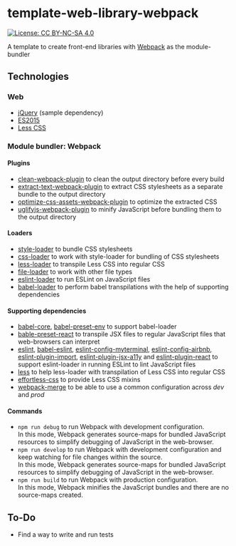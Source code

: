 # template-web-library-webpack

[![License: CC BY-NC-SA 4.0](https://licensebuttons.net/l/by-nc-sa/4.0/80x15.png)](https://creativecommons.org/licenses/by-nc-sa/4.0)

A template to create front-end libraries with [Webpack](https://webpack.js.org/) as the module-bundler

## Technologies

### Web

 - [jQuery](https://jquery.com/) (sample dependency)
 - [ES2015](http://es6-features.org/)
 - [Less CSS](http://lesscss.org/)

### Module bundler: Webpack

#### Plugins

 - [clean-webpack-plugin](https://www.npmjs.com/package/clean-webpack-plugin) to clean the output directory before every build
 - [extract-text-webpack-plugin](https://www.npmjs.com/package/extract-text-webpack-plugin) to extract CSS stylesheets as a separate bundle to the output directory
 - [optimize-css-assets-webpack-plugin](https://www.npmjs.com/package/extract-text-webpack-plugin) to optimize the extracted CSS
 - [uglifyjs-webpack-plugin](https://www.npmjs.com/package/uglifyjs-webpack-plugin) to minify JavaScript before bundling them to the output directory

#### Loaders

- [style-loader](https://www.npmjs.com/package/style-loader) to bundle CSS stylesheets
- [css-loader](https://www.npmjs.com/package/css-loader) to work with style-loader for bundling of CSS stylesheets
- [less-loader](https://www.npmjs.com/package/less-loader) to transpile Less CSS into regular CSS
- [file-loader](https://www.npmjs.com/package/file-loader) to work with other file types
- [eslint-loader](https://www.npmjs.com/package/eslint-loader) to run ESLint on JavaScript files
- [babel-loader](https://www.npmjs.com/package/babel-loader) to perform babel transpilations with the help of supporting dependencies

#### Supporting dependencies

 - [babel-core](https://www.npmjs.com/package/babel-core), [babel-preset-env](https://www.npmjs.com/package/babel-preset-env) to support babel-loader
 - [bable-preset-react](https://www.npmjs.com/package/babel-preset-react) to transpile JSX files to regular JavaScript files that web-browsers can interpret
 - [eslint](https://www.npmjs.com/package/eslint), [babel-eslint](https://www.npmjs.com/package/babel-eslint), [eslint-config-myterminal](https://www.npmjs.com/package/eslint-config-myterminal), [eslint-config-airbnb](https://www.npmjs.com/package/eslint-config-airbnb), [eslint-plugin-import](https://www.npmjs.com/package/eslint-plugin-import), [eslint-plugin-jsx-a11y](https://www.npmjs.com/package/eslint-plugin-jsx-a11y) and [eslint-plugin-react](https://www.npmjs.com/package/eslint-plugin-react) to support eslint-loader in running ESLint to lint JavaScript files
 - [less](https://www.npmjs.com/package/less) to help less-loader with transpilation of Less CSS into regular CSS
 - [effortless-css](https://www.npmjs.com/package/effortless-css) to provide Less CSS mixins
 - [webpack-merge](https://www.npmjs.com/package/webpack-merge) to be able to use a common configuration across *dev* and *prod*

#### Commands

 - `npm run debug` to run Webpack with development configuration.  
 In this mode, Webpack generates source-maps for bundled JavaScript resources to simplify debugging of JavaScript in the web-browser.
 - `npm run develop` to run Webpack with development configuration and keep watching for file changes within the source.  
 In this mode, Webpack generates source-maps for bundled JavaScript resources to simplify debugging of JavaScript in the web-browser.
 - `npm run build` to run Webpack with production configuration.  
 In this mode, Webpack minifies the JavaScript bundles and there are no source-maps created.

## To-Do

 - Find a way to write and run tests
